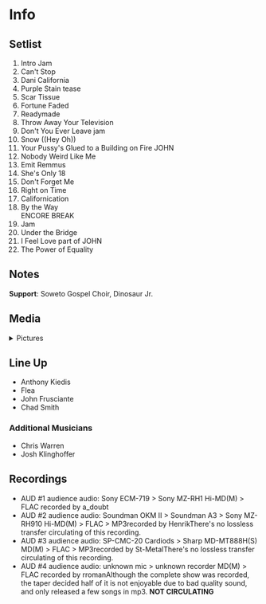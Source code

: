 # Info

## Setlist

1. Intro Jam
2. Can't Stop
3. Dani California
4. Purple Stain tease
5. Scar Tissue
6. Fortune Faded
7. Readymade
8. Throw Away Your Television
9. Don't You Ever Leave jam
10. Snow ((Hey Oh))
11. Your Pussy's Glued to a Building on Fire JOHN
12. Nobody Weird Like Me
13. Emit Remmus
14. She's Only 18
15. Don't Forget Me
16. Right on Time
17. Californication
18. By the Way
<br> ENCORE BREAK
19. Jam
20. Under the Bridge
21. I Feel Love part of JOHN
22. The Power of Equality

## Notes

**Support**: Soweto Gospel Choir, Dinosaur Jr.

## Media 

<details>
  <summary>Pictures</summary>
  <!--<img alt="Setlist" title="Setlist" src="_.jpg" height="200" />
  <img alt="Clipping" title="Clipping" src="_.jpg" height="200" />
  <img alt="Flyer" title="Flyer" src="_.jpg" height="200" />-->
</details>

## Line Up

* Anthony Kiedis
* Flea
* John Frusciante
* Chad Smith

### Additional Musicians

* Chris Warren  
* Josh Klinghoffer

## Recordings

* AUD #1 audience audio: Sony ECM-719 > Sony MZ-RH1 Hi-MD(M) > FLAC recorded by a_doubt
* AUD #2 audience audio: Soundman OKM II > Soundman A3 > Sony MZ-RH910 Hi-MD(M) > FLAC  > MP3recorded by HenrikThere's no lossless transfer circulating of this recording.  
* AUD #3 audience audio: SP-CMC-20 Cardiods > Sharp MD-MT888H(S) MD(M) > FLAC > MP3recorded by St-MetalThere's no lossless transfer circulating of this recording.  
* AUD #4 audience audio: unknown mic > unknown recorder MD(M) > FLAC recorded by rromanAlthough the complete show was recorded, the taper decided half of it is not enjoyable due to bad quality sound, and only released a few songs in mp3. **NOT CIRCULATING**
